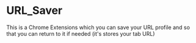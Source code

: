 # URL_Saver
This is a Chrome Extensions which you can save your URL profile and so that you can return to it if needed (it's stores your tab URL)

